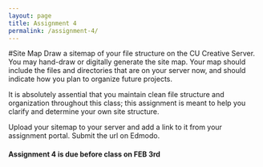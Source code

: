 ```yaml
---
layout: page
title: Assignment 4
permalink: /assignment-4/
---
```


#Site Map
Draw a sitemap of your file structure on the CU Creative Server. You may hand-draw or digitally generate the site map. Your map should include the files and directories that are on your server now, and should indicate how you plan to organize future projects. 

It is absolutely assential that you maintain clean file structure and organization throughout this class; this assignment is meant to help you clarify and determine your own site structure. 

Upload your sitemap to your server and add a link to it from your assignment portal. Submit the url on Edmodo.

####  **Assignment 4 is due before class on FEB 3rd**